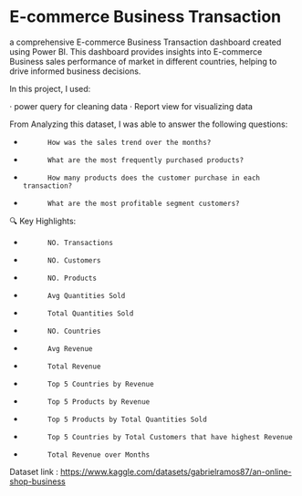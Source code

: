 # E-commerce Business Transaction

a comprehensive E-commerce Business Transaction dashboard created using Power BI. This dashboard provides insights into E-commerce Business sales performance of market in different countries,
helping to drive informed business decisions. 

  

  In this project, I used:

 ·       power query for cleaning data
 ·       Report view for visualizing data


From Analyzing this dataset, I was able to answer the following questions:

-           How was the sales trend over the months?
-           What are the most frequently purchased products?
-           How many products does the customer purchase in each transaction?
-           What are the most profitable segment customers?



🔍 Key Highlights:

-           NO. Transactions
-           NO. Customers
-           NO. Products
-           Avg Quantities Sold
-           Total Quantities Sold
-           NO. Countries
-           Avg Revenue
-           Total Revenue
-           Top 5 Countries by Revenue
-           Top 5 Products by Revenue
-           Top 5 Products by Total Quantities Sold
-           Top 5 Countries by Total Customers that have highest Revenue
-           Total Revenue over Months

Dataset link : https://www.kaggle.com/datasets/gabrielramos87/an-online-shop-business

 
